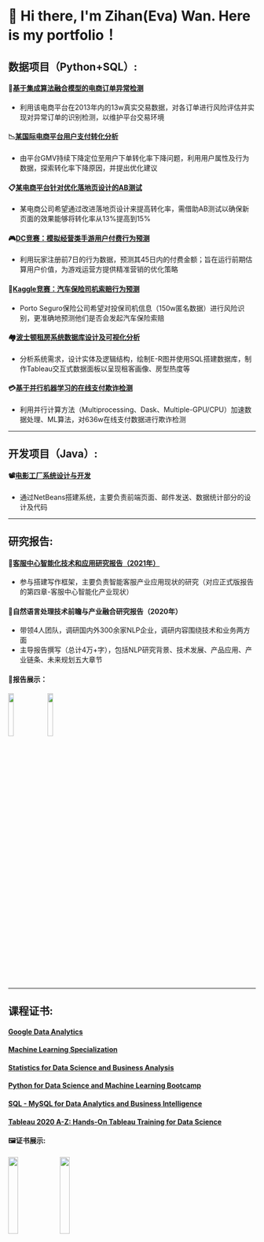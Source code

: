 # 👋 Hi there, I'm Zihan(Eva) Wan. Here is my portfolio！
              
## 数据项目（Python+SQL）:

#### :convenience_store:[基于集成算法融合模型的电商订单异常检测](https://github.com/ZihanWan97/Data-Analysis-Projects/tree/main/%E5%9F%BA%E4%BA%8E%E9%9B%86%E6%88%90%E7%AE%97%E6%B3%95%E8%9E%8D%E5%90%88%E6%A8%A1%E5%9E%8B%E7%9A%84%E5%9B%BD%E7%BE%8E%E7%94%B5%E5%95%86%E8%AE%A2%E5%8D%95%E5%BC%82%E5%B8%B8%E6%A3%80%E6%B5%8B)
- 利用该电商平台在2013年内的13w真实交易数据，对各订单进行风险评估并实现对异常订单的识别检测，以维护平台交易环境
#### 	:chart_with_downwards_trend:[某国际电商平台用户支付转化分析](https://github.com/ZihanWan97/Data-Analysis-Projects/tree/main/%E6%9F%90%E5%9B%BD%E9%99%85%E7%94%B5%E5%95%86%E5%B9%B3%E5%8F%B0%E7%94%A8%E6%88%B7%E6%94%AF%E4%BB%98%E8%BD%AC%E5%8C%96%E5%88%86%E6%9E%90)
- 由平台GMV持续下降定位至用户下单转化率下降问题，利用用户属性及行为数据，探索转化率下降原因，并提出优化建议
#### :clipboard:[某电商平台针对优化落地页设计的AB测试](https://github.com/ZihanWan97/Data-Analysis-Projects/tree/main/%E6%9F%90%E7%94%B5%E5%95%86%E5%B9%B3%E5%8F%B0%E9%92%88%E5%AF%B9%E4%BC%98%E5%8C%96%E8%90%BD%E5%9C%B0%E9%A1%B5%E8%AE%BE%E8%AE%A1%E7%9A%84AB%E6%B5%8B%E8%AF%95)
- 某电商公司希望通过改进落地页设计来提高转化率，需借助AB测试以确保新页面的效果能够将转化率从13%提高到15%
#### :video_game:[DC竞赛：模拟经营类手游用户付费行为预测](https://github.com/ZihanWan97/Data-Analysis-Projects/tree/main/DC%E7%AB%9E%E8%B5%9B%EF%BC%9A%E6%A8%A1%E6%8B%9F%E7%BB%8F%E8%90%A5%E7%B1%BB%E6%89%8B%E6%B8%B8%E7%94%A8%E6%88%B7%E4%BB%98%E8%B4%B9%E8%A1%8C%E4%B8%BA%E9%A2%84%E6%B5%8B)  
- 利用玩家注册前7日的行为数据，预测其45日内的付费金额；旨在运行前期估算用户价值，为游戏运营方提供精准营销的优化策略
#### :car:[Kaggle竞赛：汽车保险司机索赔行为预测](https://github.com/ZihanWan97/Data-Analysis-Projects/tree/main/Kaggle%E7%AB%9E%E8%B5%9B%EF%BC%9A%E6%B1%BD%E8%BD%A6%E4%BF%9D%E9%99%A9%E5%8F%B8%E6%9C%BA%E7%B4%A2%E8%B5%94%E8%A1%8C%E4%B8%BA%E9%A2%84%E6%B5%8B)
- Porto Seguro保险公司希望对投保司机信息（150w匿名数据）进行风险识别，更准确地预测他们是否会发起汽车保险索赔
#### :houses:[波士顿租房系统数据库设计及可视化分析](https://github.com/ZihanWan97/Northeastern-University-Course-Projects/tree/main/DAMG6210%20Data%20Management%20and%20Database%20Design/Final-Project)
- 分析系统需求，设计实体及逻辑结构，绘制E-R图并使用SQL搭建数据库，制作Tableau交互式数据面板以呈现租客画像、房型热度等
#### :credit_card:[基于并行机器学习的在线支付欺诈检测](https://github.com/ZihanWan97/Northeastern-University-Course-Projects/tree/main/CSYE7105%20High%20Performance%20Parallel%20Machine%20Learning%20and%20AI/Final-Project)
- 利用并行计算方法（Multiprocessing、Dask、Multiple-GPU/CPU）加速数据处理、ML算法，对636w在线支付数据进行欺诈检测
-----------------------------

## 开发项目（Java）:

#### :film_projector:[电影工厂系统设计与开发](https://github.com/ZihanWan97/Northeastern-University-Course-Projects/tree/main/INFO5100%20Application%20Engineering%20%26%20Development/Final-Project)
- 通过NetBeans搭建系统，主要负责前端页面、邮件发送、数据统计部分的设计及代码
----------------------------

## 研究报告:
#### :blue_book:[客服中心智能化技术和应用研究报告（2021年）](http://www.caict.ac.cn/kxyj/qwfb/ztbg/202201/t20220114_395564.htm)
- 参与搭建写作框架，主要负责智能客服产业应用现状的研究（对应正式版报告的第四章-客服中心智能化产业现状）    
#### :green_book:自然语言处理技术前瞻与产业融合研究报告（2020年）
- 带领4人团队，调研国内外300余家NLP企业，调研内容围绕技术和业务两方面  
- 主导报告撰写（总计4万+字），包括NLP研究背景、技术发展、产品应用、产业链条、未来规划五大章节  
#### :bookmark_tabs:报告展示：
<img src="https://user-images.githubusercontent.com/103607344/227637282-fd54369b-8aa9-4c20-9fe7-6adcb14b2704.png" width = "15%" height = "15%" />  <img src="https://user-images.githubusercontent.com/103607344/227634400-672d9b69-d2be-4027-aaf6-05a74d357e3c.png" width = "15%" height = "15%" />  

----------------------------
## 课程证书:
#### [Google Data Analytics](https://www.coursera.org/account/accomplishments/specialization/certificate/4L7T7X6MDNTF)
#### [Machine Learning Specialization](https://www.coursera.org/account/accomplishments/specialization/certificate/A28LEUQUVJSN)
#### [Statistics for Data Science and Business Analysis](https://www.udemy.com/certificate/UC-668a3841-bfd4-47cc-8e8d-c6691e939f02/)
#### [Python for Data Science and Machine Learning Bootcamp](https://www.udemy.com/certificate/UC-3a13dd19-6ed5-4a24-87a0-66756ce4dc89/)
#### [SQL - MySQL for Data Analytics and Business Intelligence](https://www.udemy.com/certificate/UC-f45692c5-8ea2-44fa-a523-34650bf4d790/)
#### [Tableau 2020 A-Z: Hands-On Tableau Training for Data Science](https://www.udemy.com/certificate/UC-0e55b964-b56c-47de-b5a2-4e30bba30be5/)
#### 🖼️证书展示:
<img src="https://user-images.githubusercontent.com/103607344/227647771-0dda76b3-0012-4ab6-a36b-71b8927e9f8c.png" width = "20%" height = "20%" />  <img src="https://user-images.githubusercontent.com/103607344/227648718-12dce1a5-7e70-42c9-afe5-7da8dbaec03e.png" width = "20%" height = "20%" />


